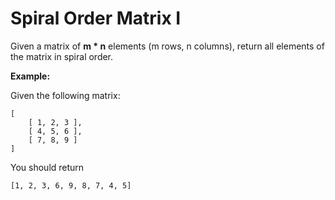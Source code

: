 # Spiral Order Matrix I

Given a matrix of **m * n** elements (m rows, n columns), return all elements of the matrix in spiral order.

**Example:**

Given the following matrix:

```
[
    [ 1, 2, 3 ],
    [ 4, 5, 6 ],
    [ 7, 8, 9 ]
]

```

You should return

```
[1, 2, 3, 6, 9, 8, 7, 4, 5]

```
